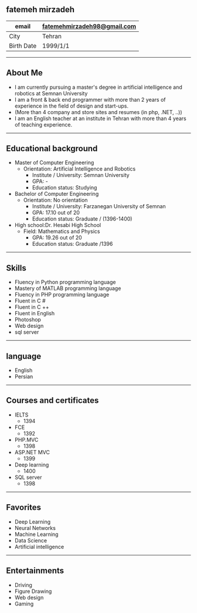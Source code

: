 fatemeh mirzadeh <br>
----------------------------------------------

|     email        |    fatemehmirzadeh98@gmail.com    |
|----------------- |------------------------------------| 
|     City    |        Tehran                            |   
|    Birth Date    |     1999/1/1                    | 

---------------------------------------------------

 About Me 
--------------------------------
* I am currently pursuing a master's degree in artificial intelligence and robotics at Semnan University
* I am a front & back end programmer with more than 2 years of experience in the field of design and start-ups.
*  (More than 4 company and store sites and resumes (in php, .NET, ..))
* I am an English teacher at an institute in Tehran with more than 4 years of teaching experience.

--------------------------------
 Educational background
-------------------------------
* Master of Computer Engineering
    * Orientation: Artificial Intelligence and Robotics
        * Institute / University: Semnan University
        *  GPA: -
        *  Education status: Studying
* Bachelor of Computer Engineering
   *  Orientation: No orientation
        *  Institute / University: Farzanegan University of Semnan
        *  GPA: 17.10 out of 20
        * Education status: Graduate / (1396-1400)
* High school:Dr. Hesabi High School
  * Field: Mathematics and Physics
       * GPA: 19.26 out of 20
       * Education status: Graduate /1396
----------------------------------
Skills
-------------------------------
 * Fluency in Python programming language
 * Mastery of MATLAB programming language
 * Fluency in PHP programming language
 * Fluent in C #
 * Fluent in C ++
 * Fluent in English
 * Photoshop
 * Web design
 * sql server
--------------------------------------
language 
------------------------------------
 * English
 * Persian

 
---------------------------------------
Courses and certificates
-----------------------------------
* IELTS
    * 1394
* FCE
    * 1392
 * PHP.MVC
    * 1398 
* ASP.NET MVC
    * 1399
* Deep learning
    * 1400
* SQL server
    * 1398
   
-------------------------------------
Favorites
------------------------------------
* Deep Learning
* Neural Networks
* Machine Learning
* Data Science
* Artificial intelligence

------------------------------------------
Entertainments
--------------------------------------
* Driving
* Figure Drawing
* Web design
* Gaming

